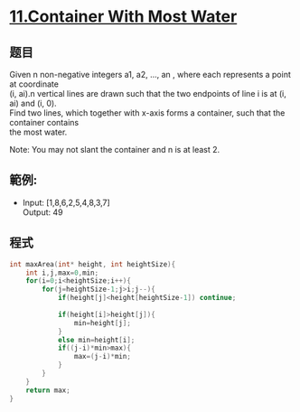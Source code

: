 # [11.Container With Most Water](https://leetcode.com/problems/remove-duplicates-from-sorted-list/)

## 题目

Given n non-negative integers a1, a2, ..., an , where each represents a point at coordinate     
(i, ai).n vertical lines are drawn such that the two endpoints of line i is at (i, ai) and (i, 0).    
Find two lines, which together with x-axis forms a container, such that the container contains    
the most water.   

Note: You may not slant the container and n is at least 2.

## 範例:

* Input: [1,8,6,2,5,4,8,3,7]     
  Output: 49

## 程式
```c
int maxArea(int* height, int heightSize){
    int i,j,max=0,min;
    for(i=0;i<heightSize;i++){
        for(j=heightSize-1;j>i;j--){
            if(height[j]<height[heightSize-1]) continue;
            
            if(height[i]>height[j]){
                min=height[j];
            }
            else min=height[i];
            if((j-i)*min>max){
                max=(j-i)*min;
            }
        }
    }
    return max;
}
```

